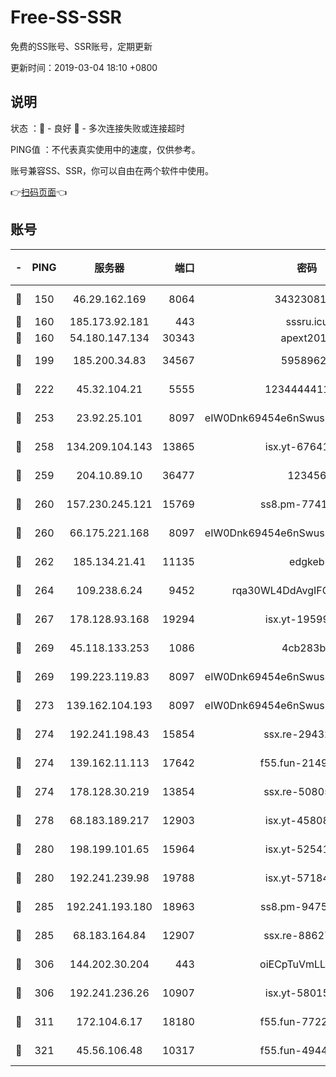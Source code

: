# Free-SS-SSR

免费的SS账号、SSR账号，定期更新

更新时间：2019-03-04 18:10 +0800

## 说明

状态     ：🙂 - 良好 🙁 - 多次连接失败或连接超时

PING值   ：不代表真实使用中的速度，仅供参考。

账号兼容SS、SSR，你可以自由在两个软件中使用。

👉[扫码页面](https://liesauer.github.io/free-ss-ssr.github.io/)👈

## 账号

|-|PING|服务器|端口|密码|加密方式|区域|
|:----:|:----:|:-----:|-----:|:----:|:----:|:----:|
|🙂|150|46.29.162.169|8064|3432308177|aes-256-cfb|RU|
|🙂|160|185.173.92.181|443|sssru.icu|rc4-md5|RU|
|🙂|160|54.180.147.134|30343|apext2019|chacha20|KR|
|🙂|199|185.200.34.83|34567|59589627|aes-256-cfb|US|
|🙂|222|45.32.104.21|5555|1234444411111|aes-256-cfb|SG|
|🙂|253|23.92.25.101|8097|eIW0Dnk69454e6nSwuspv9DmS201tQ0D|aes-256-cfb|US|
|🙂|258|134.209.104.143|13865|isx.yt-67641153|aes-256-cfb|SG|
|🙂|259|204.10.89.10|36477|123456|aes-256-cfb|US|
|🙂|260|157.230.245.121|15769|ss8.pm-77417708|aes-256-cfb|SG|
|🙂|260|66.175.221.168|8097|eIW0Dnk69454e6nSwuspv9DmS201tQ0D|aes-256-cfb|US|
|🙂|262|185.134.21.41|11135|edgkeb|aes-256-cfb|GB|
|🙂|264|109.238.6.24|9452|rqa30WL4DdAvgIFG6Fs3znzTa|aes-256-cfb|FR|
|🙂|267|178.128.93.168|19294|isx.yt-19599027|aes-256-cfb|SG|
|🙂|269|45.118.133.253|1086|4cb283b8|aes-256-cfb|SG|
|🙂|269|199.223.119.83|8097|eIW0Dnk69454e6nSwuspv9DmS201tQ0D|aes-256-cfb|US|
|🙂|273|139.162.104.193|8097|eIW0Dnk69454e6nSwuspv9DmS201tQ0D|aes-256-cfb|JP|
|🙂|274|192.241.198.43|15854|ssx.re-29432416|aes-256-cfb|US|
|🙂|274|139.162.11.113|17642|f55.fun-21493744|aes-256-cfb|SG|
|🙂|274|178.128.30.219|13854|ssx.re-50805835|aes-256-cfb|SG|
|🙂|278|68.183.189.217|12903|isx.yt-45808180|aes-256-cfb|SG|
|🙂|280|198.199.101.65|15964|isx.yt-52541316|aes-256-cfb|US|
|🙂|280|192.241.239.98|19788|isx.yt-57184627|aes-256-cfb|US|
|🙂|285|192.241.193.180|18963|ss8.pm-94752333|aes-256-cfb|US|
|🙂|285|68.183.164.84|12907|ssx.re-88627570|aes-256-cfb|US|
|🙂|306|144.202.30.204|443|oiECpTuVmLLxk4Ts|aes-256-cfb|US|
|🙂|306|192.241.236.26|10907|isx.yt-58015517|aes-256-cfb|US|
|🙂|311|172.104.6.17|18180|f55.fun-77228320|aes-256-cfb|US|
|🙂|321|45.56.106.48|10317|f55.fun-49448952|aes-256-cfb|US|
